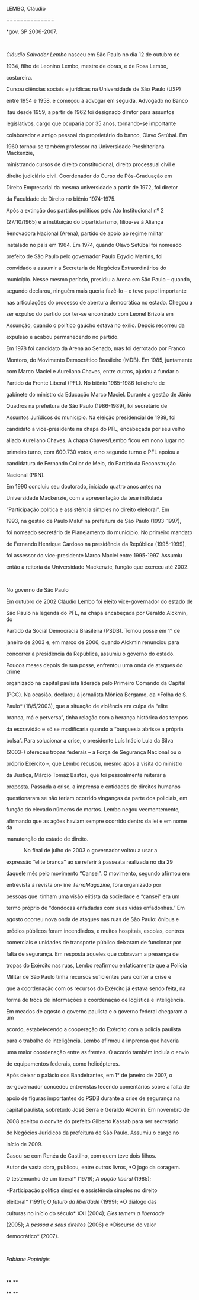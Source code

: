 LEMBO, Cláudio

==============



\*gov. SP 2006-2007.



 



*Cláudio Salvador Lembo* nasceu em São Paulo no dia 12 de outubro de

1934, filho de Leonino Lembo, mestre de obras, e de Rosa Lembo,

costureira.



Cursou ciências sociais e jurídicas na Universidade de São Paulo (USP)

entre 1954 e 1958, e começou a advogar em seguida. Advogado no Banco

Itaú desde 1959, a partir de 1962 foi designado diretor para assuntos

legislativos, cargo que ocuparia por 35 anos, tornando-se importante

colaborador e amigo pessoal do proprietário do banco, Olavo Setúbal. Em

1960 tornou-se também professor na Universidade Presbiteriana Mackenzie,

ministrando cursos de direito constitucional, direito processual civil e

direito judiciário civil. Coordenador do Curso de Pós-Graduação em

Direito Empresarial da mesma universidade a partir de 1972, foi diretor

da Faculdade de Direito no biênio 1974-1975.



Após a extinção dos partidos políticos pelo Ato Institucional nº 2

(27/10/1965) e a instituição do bipartidarismo, filiou-se à Aliança

Renovadora Nacional (Arena), partido de apoio ao regime militar

instalado no país em 1964. Em 1974, quando Olavo Setúbal foi nomeado

prefeito de São Paulo pelo governador Paulo Egydio Martins, foi

convidado a assumir a Secretaria de Negócios Extraordinários do

município. Nesse mesmo período, presidiu a Arena em São Paulo – quando,

segundo declarou, ninguém mais queria fazê-lo – e teve papel importante

nas articulações do processo de abertura democrática no estado. Chegou a

ser expulso do partido por ter-se encontrado com Leonel Brizola em

Assunção, quando o político gaúcho estava no exílio. Depois recorreu da

expulsão e acabou permanecendo no partido.



Em 1978 foi candidato da Arena ao Senado, mas foi derrotado por Franco

Montoro, do Movimento Democrático Brasileiro (MDB). Em 1985, juntamente

com Marco Maciel e Aureliano Chaves, entre outros, ajudou a fundar o

Partido da Frente Liberal (PFL). No biênio 1985-1986 foi chefe de

gabinete do ministro da Educação Marco Maciel. Durante a gestão de Jânio

Quadros na prefeitura de São Paulo (1986-1989), foi secretário de

Assuntos Jurídicos do município. Na eleição presidencial de 1989, foi

candidato a vice-presidente na chapa do PFL, encabeçada por seu velho

aliado Aureliano Chaves. A chapa Chaves/Lembo ficou em nono lugar no

primeiro turno, com 600.730 votos, e no segundo turno o PFL apoiou a

candidatura de Fernando Collor de Melo, do Partido da Reconstrução

Nacional (PRN).



Em 1990 concluiu seu doutorado, iniciado quatro anos antes na

Universidade Mackenzie, com a apresentação da tese intitulada

“Participação política e assistência simples no direito eleitoral”. Em

1993, na gestão de Paulo Maluf na prefeitura de São Paulo (1993-1997),

foi nomeado secretário de Planejamento do município. No primeiro mandato

de Fernando Henrique Cardoso na presidência da República (1995-1999),

foi assessor do vice-presidente Marco Maciel entre 1995-1997. Assumiu

então a reitoria da Universidade Mackenzie, função que exerceu até 2002.



 



No governo de São Paulo



Em outubro de 2002 Cláudio Lembo foi eleito vice-governador do estado de

São Paulo na legenda do PFL, na chapa encabeçada por Geraldo Alckmin, do

Partido da Social Democracia Brasileira (PSDB). Tomou posse em 1° de

janeiro de 2003 e, em março de 2006, quando Alckmin renunciou para

concorrer à presidência da República, assumiu o governo do estado.

Poucos meses depois de sua posse, enfrentou uma onda de ataques do crime

organizado na capital paulista liderada pelo Primeiro Comando da Capital

(PCC). Na ocasião, declarou à jornalista Mônica Bergamo, da *Folha de S.

Paulo* (18/5/2003), que a situação de violência era culpa da “elite

branca, má e perversa”, tinha relação com a herança histórica dos tempos

da escravidão e só se modificaria quando a “burguesia abrisse a própria

bolsa”. Para solucionar a crise, o presidente Luís Inácio Lula da Silva

(2003-) ofereceu tropas federais – a Força de Segurança Nacional ou o

próprio Exército –, que Lembo recusou, mesmo após a visita do ministro

da Justiça, Márcio Tomaz Bastos, que foi pessoalmente reiterar a

proposta. Passada a crise, a imprensa e entidades de direitos humanos

questionaram se não teriam ocorrido vinganças da parte dos policiais, em

função do elevado números de mortos. Lembo negou veementemente,

afirmando que as ações haviam sempre ocorrido dentro da lei e em nome da

manutenção do estado de direito.  



            No final de julho de 2003 o governador voltou a usar a

expressão “elite branca” ao se referir à passeata realizada no dia 29

daquele mês pelo movimento “Cansei”. O movimento, segundo afirmou em

entrevista à revista on-line *TerraMagazine*, fora organizado por

pessoas que  tinham uma visão elitista da sociedade e “cansei” era um

termo próprio de “dondocas enfadadas com suas vidas enfadonhas.” Em

agosto ocorreu nova onda de ataques nas ruas de São Paulo: ônibus e

prédios públicos foram incendiados, e muitos hospitais, escolas, centros

comerciais e unidades de transporte público deixaram de funcionar por

falta de segurança. Em resposta àqueles que cobravam a presença de

tropas do Exército nas ruas, Lembo reafirmou enfaticamente que a Polícia

Militar de São Paulo tinha recursos suficientes para conter a crise e

que a coordenação com os recursos do Exército já estava sendo feita, na

forma de troca de informações e coordenação de logística e inteligência.

Em meados de agosto o governo paulista e o governo federal chegaram a um

acordo, estabelecendo a cooperação do Exército com a polícia paulista

para o trabalho de inteligência. Lembo afirmou à imprensa que haveria

uma maior coordenação entre as frentes. O acordo também incluía o envio

de equipamentos federais, como helicópteros.



Após deixar o palácio dos Bandeirantes, em 1° de janeiro de 2007, o

ex-governador concedeu entrevistas tecendo comentários sobre a falta de

apoio de figuras importantes do PSDB durante a crise de segurança na

capital paulista, sobretudo José Serra e Geraldo Alckmin. Em novembro de

2008 aceitou o convite do prefeito Gilberto Kassab para ser secretário

de Negócios Jurídicos da prefeitura de São Paulo. Assumiu o cargo no

início de 2009.



Casou-se com Renéa de Castilho, com quem teve dois filhos.



Autor de vasta obra, publicou, entre outros livros, *O jogo da coragem.

O testemunho de um liberal* (1979); *A opção liberal* (1985);

*Participação política simples e assistência simples no direito

eleitoral* (1991); *O futuro da liberdade* (1999); *O diálogo das

culturas no início do século* XXI (2004); *Eles temem a liberdade*

(2005); *A pessoa e seus direitos* (2006) e *Discurso do valor

democrático* (2007).



 



*Fabiane Popinigis*



 



** **



** **



